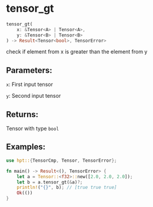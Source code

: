 # tensor_gt
```rust
tensor_gt(
    x: &Tensor<A> | Tensor<A>, 
    y: &Tensor<B> | Tensor<B>
) -> Result<Tensor<bool>, TensorError>
```
check if element from x is greater than the element from y

## Parameters:
`x`: First input tensor

`y`: Second input tensor

## Returns:
Tensor with type `bool`

## Examples:
```rust
use hpt::{TensorCmp, Tensor, TensorError};

fn main() -> Result<(), TensorError> {
    let a = Tensor::<f32>::new([2.0, 2.0, 2.0]);
    let b = a.tensor_gt(&a)?;
    println!("{}", b); // [true true true]
    Ok(())
}
```
